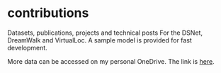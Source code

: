 # contributions
Datasets, publications, projects and technical posts
For the DSNet, DreamWalk and VirtualLoc. A sample model is provided for fast development.


More data can be accessed on my personal OneDrive. The link is [here](https://onedrive.live.com/embed?cid=957F3C0EBF8DAB1A&resid=957F3C0EBF8DAB1A%21117&authkey=AIqIIeICur1MaP8).
